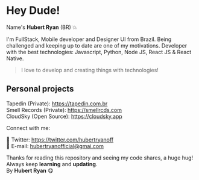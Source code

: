 # Hey Dude!

Name's **Hubert Ryan** (BR) 💥

I'm FullStack, Mobile developer and Designer UI from Brazil. Being challenged and keeping up to date are one of my motivations. Developer with the best technologies: Javascript, Python, Node JS, React JS & React Native.

> I love to develop and creating things with technologies!

## Personal projects

Tapedin (Private): https://tapedin.com.br </br>
Smell Records (Private): https://smellrcds.com </br>
CloudSky (Open Source): https://cloudsky.app </br>

Connect with me:

💎 Twitter: https://twitter.com/hubertryanoff </br>
📧 E-mail: hubertryanofficial@gmai.com </br>

Thanks for reading this repository and seeing my code shares, a huge hug!
Always keep **learning** and **updating**.</br>
By **Hubert Ryan** 😋
